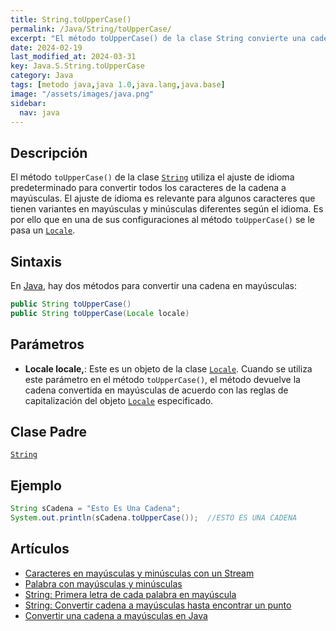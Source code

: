 ```yaml
---
title: String.toUpperCase()
permalink: /Java/String/toUpperCase/
excerpt: "El método toUpperCase() de la clase String convierte una cadena a mayúsculas según el idioma especificado."
date: 2024-02-19
last_modified_at: 2024-03-31
key: Java.S.String.toUpperCase
category: Java
tags: [metodo java,java 1.0,java.lang,java.base]
image: "/assets/images/java.png"
sidebar:
  nav: java
---
```


## Descripción


El método `toUpperCase()` de la clase [`String`](https://www.w3api.com/Java/String/) utiliza el ajuste de idioma predeterminado para convertir todos los caracteres de la cadena a mayúsculas. El ajuste de idioma es relevante para algunos caracteres que tienen variantes en mayúsculas y minúsculas diferentes según el idioma. Es por ello que en una de sus configuraciones al método `toUpperCase()` se le pasa un [`Locale`](https://www.w3api.com/Java/Locale/).


## Sintaxis


En [Java](https://www.manualweb.net/java/), hay dos métodos para convertir una cadena en mayúsculas:


```java
public String toUpperCase()
public String toUpperCase(Locale locale)
```


## Parámetros

- **Locale locale,**: Este es un objeto de la clase [`Locale`](https://www.w3api.com/Java/Locale/). Cuando se utiliza este parámetro en el método `toUpperCase()`, el método devuelve la cadena convertida en mayúsculas de acuerdo con las reglas de capitalización del objeto [`Locale`](https://www.w3api.com/Java/Locale/) especificado.

## Clase Padre


[`String`](https://www.w3api.com/Java/String/)


## Ejemplo


```java
String sCadena = "Esto Es Una Cadena";
System.out.println(sCadena.toUpperCase());  //ESTO ES UNA CADENA
```


## Artículos

- [Caracteres en mayúsculas y minúsculas con un Stream](http://lineadecodigo.com/java/caracteres-mayusculas-minusculas-stream/)
- [Palabra con mayúsculas y minúsculas](http://lineadecodigo.com/java/palabra-mayusculas-minusculas/)
- [String: Primera letra de cada palabra en mayúscula](http://lineadecodigo.com/java/string-primera-letra-de-cada-palabra-en-mayuscula/)
- [String: Convertir cadena a mayúsculas hasta encontrar un punto](http://lineadecodigo.com/java/string-convertir-cadena-a-mayusculas-hasta-encontrar-un-punto/)
- [Convertir una cadena a mayúsculas en Java](http://lineadecodigo.com/java/convertir-una-cadena-a-mayusculas-en-java/)
